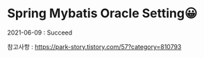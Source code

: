 # Spring Mybatis Oracle Setting😀

2021-06-09 : Succeed 


참고사항 : https://park-story.tistory.com/57?category=810793


